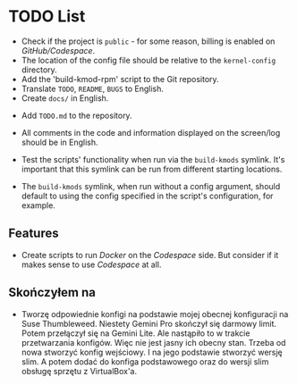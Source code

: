 # TODO List

- Check if the project is `public` - for some reason, billing is enabled on *GitHub/Codespace*.
- The location of the config file should be relative to the `kernel-config` directory.
- Add the 'build-kmod-rpm' script to the Git repository.
- Translate `TODO`, `README`, `BUGS` to English.
- Create `docs/` in English.

+ Add `TODO.md` to the repository.

+ All comments in the code and information displayed on the screen/log should be in English.

+ Test the scripts' functionality when run via the `build-kmods` symlink. It's important that this symlink can be run from different starting locations.

+ The `build-kmods` symlink, when run without a config argument, should default to using the config specified in the script's configuration, for example.

## Features

- Create scripts to run *Docker* on the *Codespace* side. But consider if it makes sense to use *Codespace* at all.

## Skończyłem na
- Tworzę odpowiednie konfigi na podstawie mojej obecnej konfiguracji na Suse Thumbleweed. Niestety Gemini Pro skończył się darmowy limit. Potem przełączył się na Gemini Lite. Ale nastąpiło to w trakcie przetwarzania konfigów. Więc nie jest jasny ich obecny stan. Trzeba od nowa stworzyć konfig wejściowy. I na jego podstawie stworzyć wersję slim. A potem dodać do konfiga podstawowego oraz do wersji slim obsługę sprzętu z VirtualBox'a.
